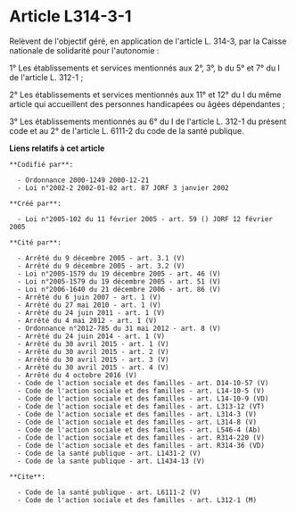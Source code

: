 # Article L314-3-1

Relèvent de l'objectif géré, en application de l'article L. 314-3, par la Caisse nationale de solidarité pour l'autonomie :

1° Les établissements et services mentionnés aux 2°, 3°, b du 5° et 7° du I de l'article L. 312-1 ;

2° Les établissements et services mentionnés aux 11° et 12° du I du même article qui accueillent des personnes handicapées ou
âgées dépendantes ;

3° Les établissements mentionnés au 6° du I de l'article L. 312-1 du présent code et au 2° de l'article L. 6111-2 du code de
la santé publique.

**Liens relatifs à cet article**

	**Codifié par**:

	  - Ordonnance 2000-1249 2000-12-21
	  - Loi n°2002-2 2002-01-02 art. 87 JORF 3 janvier 2002

	**Créé par**:

	  - Loi n°2005-102 du 11 février 2005 - art. 59 () JORF 12 février 2005

	**Cité par**:

	  - Arrêté du 9 décembre 2005 - art. 3.1 (V)
	  - Arrêté du 9 décembre 2005 - art. 3.2 (V)
	  - Loi n°2005-1579 du 19 décembre 2005 - art. 46 (V)
	  - Loi n°2005-1579 du 19 décembre 2005 - art. 51 (V)
	  - Loi n°2006-1640 du 21 décembre 2006 - art. 86 (V)
	  - Arrêté du 6 juin 2007 - art. 1 (V)
	  - Arrêté du 27 mai 2010 - art. 1 (V)
	  - Arrêté du 24 juin 2011 - art. 1 (V)
	  - Arrêté du 4 mai 2012 - art. 1 (V)
	  - Ordonnance n°2012-785 du 31 mai 2012 - art. 8 (V)
	  - Arrêté du 24 juin 2014 - art. 1 (V)
	  - Arrêté du 30 avril 2015 - art. 1 (V)
	  - Arrêté du 30 avril 2015 - art. 2 (V)
	  - Arrêté du 30 avril 2015 - art. 3 (V)
	  - Arrêté du 30 avril 2015 - art. 4 (V)
	  - Arrêté du 4 octobre 2016 (V)
	  - Code de l'action sociale et des familles - art. D14-10-57 (V)
	  - Code de l'action sociale et des familles - art. L14-10-5 (V)
	  - Code de l'action sociale et des familles - art. L14-10-9 (VD)
	  - Code de l'action sociale et des familles - art. L313-12 (VT)
	  - Code de l'action sociale et des familles - art. L314-3 (V)
	  - Code de l'action sociale et des familles - art. L314-8 (V)
	  - Code de l'action sociale et des familles - art. L546-4 (Ab)
	  - Code de l'action sociale et des familles - art. R314-220 (V)
	  - Code de l'action sociale et des familles - art. R314-36 (VD)
	  - Code de la santé publique - art. L1431-2 (V)
	  - Code de la santé publique - art. L1434-13 (V)

	**Cite**:

	  - Code de la santé publique - art. L6111-2 (V)
	  - Code de l'action sociale et des familles - art. L312-1 (M)
